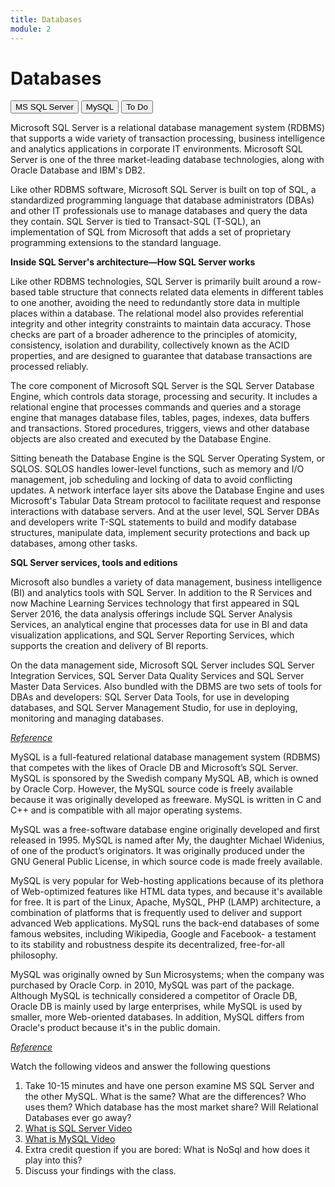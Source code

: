 ```yaml
---
title: Databases
module: 2
---
```


# Databases

<div class="tab">
  <button class="tablinks active" onclick="openTab(event, 'SQLServer')">MS SQL Server</button>
  <button class="tablinks" onclick="openTab(event, 'MySql')">MySQL</button>
   <button class="tablinks" onclick="openTab(event, 'ToDo')">To Do</button>
 </div>

<div id="SQLServer" class="tabcontent" style="display:block">
<p>Microsoft SQL Server is a relational database management system (RDBMS) that supports a wide variety of transaction processing, business intelligence and analytics applications in corporate IT environments. Microsoft SQL Server is one of the three market-leading database technologies, along with Oracle Database and IBM's DB2.</p>

<p>Like other RDBMS software, Microsoft SQL Server is built on top of SQL, a standardized programming language that database administrators (DBAs) and other IT professionals use to manage databases and query the data they contain. SQL Server is tied to Transact-SQL (T-SQL), an implementation of SQL from Microsoft that adds a set of proprietary programming extensions to the standard language.</p>

<p><b>Inside SQL Server's architecture—How SQL Server works</b></p>         

<p>Like other RDBMS technologies, SQL Server is primarily built around a row-based table structure that connects related data elements in different tables to one another, avoiding the need to redundantly store data in multiple places within a database. The relational model also provides referential integrity and other integrity constraints to maintain data accuracy. Those checks are part of a broader adherence to the principles of atomicity, consistency, isolation and durability, collectively known as the ACID properties, and are designed to guarantee that database transactions are processed reliably.</p>

<p>The core component of Microsoft SQL Server is the SQL Server Database Engine, which controls data storage, processing and security. It includes a relational engine that processes commands and queries and a storage engine that manages database files, tables, pages, indexes, data buffers and transactions. Stored procedures, triggers, views and other database objects are also created and executed by the Database Engine.</p>

<p>Sitting beneath the Database Engine is the SQL Server Operating System, or SQLOS. SQLOS handles lower-level functions, such as memory and I/O management, job scheduling and locking of data to avoid conflicting updates. A network interface layer sits above the Database Engine and uses Microsoft's Tabular Data Stream protocol to facilitate request and response interactions with database servers. And at the user level, SQL Server DBAs and developers write T-SQL statements to build and modify database structures, manipulate data, implement security protections and back up databases, among other tasks.</p>

<p><b>SQL Server services, tools and editions</b></p>

<p>Microsoft also bundles a variety of data management, business intelligence (BI) and analytics tools with SQL Server. In addition to the R Services and now Machine Learning Services technology that first appeared in SQL Server 2016, the data analysis offerings include SQL Server Analysis Services, an analytical engine that processes data for use in BI and data visualization applications, and SQL Server Reporting Services, which supports the creation and delivery of BI reports.</p>

<p>On the data management side, Microsoft SQL Server includes SQL Server Integration Services, SQL Server Data Quality Services and SQL Server Master Data Services. Also bundled with the DBMS are two sets of tools for DBAs and developers: SQL Server Data Tools, for use in developing databases, and SQL Server Management Studio, for use in deploying, monitoring and managing databases.</p>

<p><a href="https://searchsqlserver.techtarget.com/definition/SQL-Server" target="_new"><em>Reference</em></a></p>
</div>

<div id="MySql" class="tabcontent">
<p>MySQL is a full-featured relational database management system (RDBMS) that competes with the likes of Oracle DB and Microsoft’s SQL Server. MySQL is sponsored by the Swedish company MySQL AB, which is owned by Oracle Corp. However, the MySQL source code is freely available because it was originally developed as freeware. MySQL is written in C and C++ and is compatible with all major operating systems.</p>

<p>MySQL was a free-software database engine originally developed and first released in 1995. MySQL is named after My, the daughter Michael Widenius, of one of the product’s originators. It was originally produced under the GNU General Public License, in which source code is made freely available.</p>

<p>MySQL is very popular for Web-hosting applications because of its plethora of Web-optimized features like HTML data types, and because it's available for free. It is part of the Linux, Apache, MySQL, PHP (LAMP) architecture, a combination of platforms that is frequently used to deliver and support advanced Web applications. MySQL runs the back-end databases of some famous websites, including Wikipedia, Google and Facebook- a testament to its stability and robustness despite its decentralized, free-for-all philosophy.</p>

<p>MySQL was originally owned by Sun Microsystems; when the company was purchased by Oracle Corp. in 2010, MySQL was part of the package. Although MySQL is technically considered a competitor of Oracle DB, Oracle DB is mainly used by large enterprises, while MySQL is used by smaller, more Web-oriented databases. In addition, MySQL differs from Oracle's product because it's in the public domain.</p>

<p><a href="https://www.techopedia.com/definition/3498/mysql" target="_new"><em>Reference</em></a></p>

</div>

<div id="ToDo" class="tabcontent">
    <p>Watch the following videos and answer the following questions</p>
    <ol>
        <li>Take 10-15 minutes and have one person examine MS SQL Server and the other MySQL. What is the same? What are the differences?  Who uses them?  Which database has the most market share?  Will Relational Databases ever go away?</li> 
        <li><a href="https://youtu.be/pF8n-8DPvjc" data-lity> What is SQL Server Video</a></li>
        <li><a href="https://www.youtube.com/watch?v=DCaA1-EcTMk" data-lity>What is MySQL Video</a></li>
        <li>Extra credit question if you are bored: What is NoSql and how does it play into this?</li>
        <li>Discuss your findings with the class.</li>
    </ol>
</div>